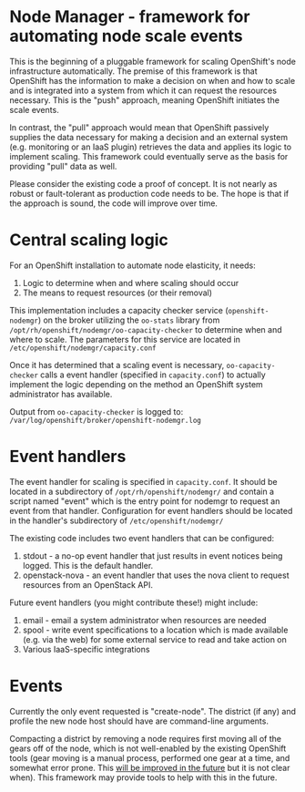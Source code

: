 Node Manager - framework for automating node scale events
=========================================================

This is the beginning of a pluggable framework for scaling OpenShift's
node infrastructure automatically. The premise of this framework is that
OpenShift has the information to make a decision on when and how to scale
and is integrated into a system from which it can request the resources
necessary. This is the "push" approach, meaning OpenShift initiates the
scale events.

In contrast, the "pull" approach would mean that OpenShift passively
supplies the data necessary for making a decision and an external system
(e.g. monitoring or an IaaS plugin) retrieves the data and applies its
logic to implement scaling. This framework could eventually serve as
the basis for providing "pull" data as well.

Please consider the existing code a proof of concept.  It is not nearly
as robust or fault-tolerant as production code needs to be.  The hope
is that if the approach is sound, the code will improve over time.

Central scaling logic
=====================

For an OpenShift installation to automate node elasticity, it needs:

1. Logic to determine when and where scaling should occur
2. The means to request resources (or their removal)

This implementation includes a capacity checker service
(`openshift-nodemgr`) on the broker utilizing the `oo-stats` library from
`/opt/rh/openshift/nodemgr/oo-capacity-checker` to determine when and
where to scale. The parameters for this service are located in
`/etc/openshift/nodemgr/capacity.conf`

Once it has determined that a scaling event is necessary,
`oo-capacity-checker` calls a event handler (specified in `capacity.conf`)
to actually implement the logic depending on the method an OpenShift
system administrator has available.

Output from `oo-capacity-checker` is logged to:
`/var/log/openshift/broker/openshift-nodemgr.log`

Event handlers
==============

The event handler for scaling is specified in `capacity.conf`. It should
be located in a subdirectory of `/opt/rh/openshift/nodemgr/` and contain
a script named "event" which is the entry point for nodemgr to request
an event from that handler. Configuration for event handlers should be
located in the handler's subdirectory of `/etc/openshift/nodemgr/`

The existing code includes two event handlers that can be configured:

1. stdout - a no-op event handler that just results in event notices
   being logged. This is the default handler.
2. openstack-nova - an event handler that uses the nova client to
   request resources from an OpenStack API.

Future event handlers (you might contribute these!) might include:

1. email - email a system administrator when resources are needed
2. spool - write event specifications to a location which is made
   available (e.g. via the web) for some external service to read and
   take action on
3. Various IaaS-specific integrations

Events
======

Currently the only event requested is "create-node". The district (if any)
and profile the new node host should have are command-line arguments.

Compacting a district by removing a node requires first moving all of
the gears off of the node, which is not well-enabled by the existing
OpenShift tools (gear moving is a manual process, performed one gear
at a time, and somewhat error prone. This [will be improved in the
future](https://trello.com/c/k7Nefq8x) but it is not clear when). This
framework may provide tools to help with this in the future.

